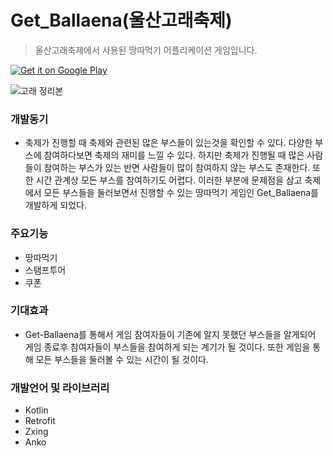 # Get_Ballaena(울산고래축제)
> 울산고래축제에서 사용된 땅따먹기 어플리케이션 게임입니다.

<a href='https://play.google.com/store/apps/details?id=com.papered.gorae.please&pcampaignid=pcampaignidMKT-Other-global-all-co-prtnr-py-PartBadge-Mar2515-1'><img alt='Get it on Google Play' src='https://play.google.com/intl/en_us/badges/static/images/badges/en_badge_web_generic.png'/></a>

![고래 정리본](https://user-images.githubusercontent.com/26649912/62793447-98daf980-bb0c-11e9-9b11-b8bd27313565.PNG)

### 개발동기

* 축제가 진행할 때 축제와 관련된 많은 부스들이 있는것을 확인할 수 있다. 
다양한 부스에 참여하다보면 축제의 재미를 느낄 수 있다. 하지만 축제가 진행될 때 많은 사람들이 참여하는 부스가 있는 반면
사람들이 많이 참여하지 않는 부스도 존재한다. 또한 시간 관계상 모든 부스를 참여하기도 어렵다.
이러한 부분에 문제점을 삼고 축제에서 모든 부스들을 둘러보면서 진행할 수 있는 땅따먹기 게임인 Get_Ballaena를 개발하게 되었다.

### 주요기능

* 땅따먹기
* 스탬프투어
* 쿠폰

### 기대효과

* Get-Ballaena를 통해서 게임 참여자들이 기존에 알지 못했던 부스들을 알게되어
게임 종료후 참여자들이 부스들을 참여하게 되는 계기가 될 것이다.
또한 게임을 통해 모든 부스들을 둘러볼 수 있는 시간이 될 것이다.

### 개발언어 및 라이브러리

* Kotlin
* Retrofit
* Zxing
* Anko
